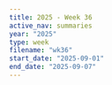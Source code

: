 ```yaml
---
title: 2025 - Week 36
active_nav: summaries
year: "2025"
type: week
filename: "wk36"
start_date: "2025-09-01"
end_date: "2025-09-07"
---
```

